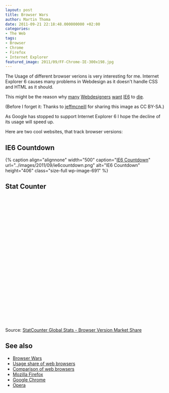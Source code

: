 ```yaml
---
layout: post
title: Browser Wars
author: Martin Thoma
date: 2011-09-21 22:18:48.000000000 +02:00
categories:
- The Web
tags:
- Browser
- Chrome
- Firefox
- Internet Explorer
featured_image: 2011/09/FF-Chrome-IE-300x198.jpg
---
```

The Usage of different browser verions is very interesting for me. Internet Explorer 6 causes many problems in Webdesign as it doesn't handle CSS and HTML as it should. 

This might be the reason why <a href="http://ie6update.com/">many</a> <a href="http://www.ie6nomore.com/">Webdesigners</a> <a href="http://wordpress.org/extend/plugins/stop-ie6/screenshots/">want</a> <a href="http://www.ie6death.com/">IE6</a> to <a href="http://www.bringdownie6.com/">die</a>. 

(Before I forget it: Thanks to <a href="http://www.flickr.com/photos/jeffmcneill/5883030204/sizes/o/in/photostream/" title="jeffmcneill">jeffmcneill</a> for sharing this image as CC BY-SA.)

As Google has stopped to support Internet Explorer 6 I hope the decline of its usage will speed up.

Here are two cool websites, that track browser versions:

<h2>IE6 Countdown</h2>
{% caption align="alignnone" width="500" caption="<a href='http://www.ie6countdown.com/'>IE6 Countdown</a>" url="../images/2011/09/ie6countdown.png" alt="IE6 Countdown"  height="406" class="size-full wp-image-691" %}

<h2>Stat Counter</h2>
<div id="browser_version-na-monthly-201002-201102" width="600" height="400" style="width:600px; height: 400px;"></div><!-- You may change the values of width and height above to resize the chart --><p>Source: <a href="http://gs.statcounter.com/#browser_version-na-monthly-201002-201102">StatCounter Global Stats - Browser Version Market Share</a></p><script type="text/javascript" src="http://www.statcounter.com/js/FusionCharts.js"></script><script type="text/javascript" src="http://gs.statcounter.com/chart.php?browser_version-na-monthly-201002-201102"></script>

<h2>See also</h2>
<ul>
	<li><a href="http://en.wikipedia.org/wiki/Browser_war">Browser Wars</a></li>
	<li><a href="http://en.wikipedia.org/wiki/Usage_share_of_web_browsers">Usage share of web browsers</a></li>
	<li><a href="http://en.wikipedia.org/wiki/Comparison_of_web_browsers">Comparison of web browsers</a></li>
	<li><a href="http://en.wikipedia.org/wiki/Mozilla_Firefox">Mozilla Firefox</a></li>
	<li><a href="http://en.wikipedia.org/wiki/Google_Chrome">Google Chrome</a></li>
	<li><a href="http://en.wikipedia.org/wiki/Opera_(web_browser)">Opera</a></li>
</ul>
